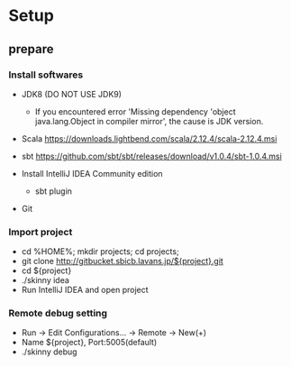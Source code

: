 # Setup

## prepare

### Install softwares

* JDK8 (DO NOT USE JDK9)
  * If you encountered error 'Missing dependency 'object java.lang.Object in compiler mirror', the cause is JDK version.
* Scala 
https://downloads.lightbend.com/scala/2.12.4/scala-2.12.4.msi
* sbt
https://github.com/sbt/sbt/releases/download/v1.0.4/sbt-1.0.4.msi

* Install IntelliJ IDEA Community edition
  * sbt plugin
  
* Git


### Import project
* cd %HOME%; mkdir projects; cd projects;
* git clone http://gitbucket.sbicb.lavans.jp/${project}.git
* cd ${project}
* ./skinny idea
* Run IntelliJ IDEA and open project

### Remote debug setting
* Run -> Edit Configurations... -> Remote -> New(+)
* Name ${project}, Port:5005(default)
* ./skinny debug





